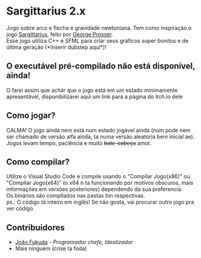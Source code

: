 # Sargittarius 2.x
Jogo sobre arco e flecha e gravidade newtoniana. Tem como inspiração o jogo [Sargittarius](https://gprosser.itch.io/sagittarius), feito por [George Prosser](https://twitter.com/jecatjecat).<br/>
Esse jogo utiliza C++ e SFML para criar seus gráficos super bonitos e de última geração (\*Inserir dubstep aqui\*)!

## O executável pré-compilado não está disponível, ainda!
O farei assim que achar que o jogo está em um estado minimamente apresentável, disponibilizarei aqui um link para a página do itch.io dele

## Como jogar?
CALMA! O jogo ainda nem está num estado jogável ainda (num pode nem ser chamado de versão alfa ainda, ta numa versão aleatória bem inicial ae).<br/>
Jogos levam tempo, paciência e muito ~~bate-cabeça~~ amor.

## Como compilar?
Utilize o Visual Studio Code e compile usando o "Compilar Jogo(x86)" ou "Compilar Jogo(x64)" (o x64 n ta funcionando por motivos obscuros, mais informações em versões posteriores) dependendo da sua preferencia.<br/>
Os binários são compilados nas pastas bin respectivas.<br/>
ps.: O código tá inteiro em inglês! Se não gosta, vai procurar outro jogo pra ver código.

## Contribuidores
* [João Fukuda](https://github.com/JoaoFukuda) - *Programador chefe, Idealizador*
* Mais ninguém (crise ta foda)
